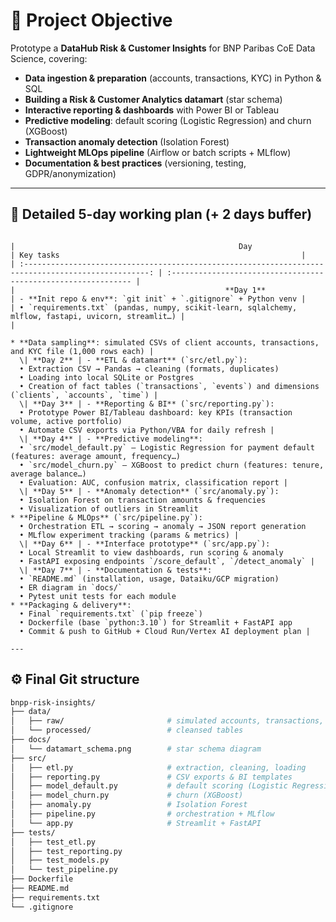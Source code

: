 # 🚀 Project Objective

Prototype a **DataHub Risk & Customer Insights** for BNP Paribas CoE Data Science, covering:

* **Data ingestion & preparation** (accounts, transactions, KYC) in Python & SQL
* **Building a Risk & Customer Analytics datamart** (star schema)
* **Interactive reporting & dashboards** with Power BI or Tableau
* **Predictive modeling**: default scoring (Logistic Regression) and churn (XGBoost)
* **Transaction anomaly detection** (Isolation Forest)
* **Lightweight MLOps pipeline** (Airflow or batch scripts + MLflow)
* **Documentation & best practices** (versioning, testing, GDPR/anonymization)

---

## 📅 Detailed 5-day working plan (+ 2 days buffer)

``` text

|                                                  Day                                                 | Key tasks                                                      |
| :--------------------------------------------------------------------------------------------------: | :------------------------------------------------------------- |
|                                               **Day 1**                                              | - **Init repo & env**: `git init` + `.gitignore` + Python venv |
| • `requirements.txt` (pandas, numpy, scikit-learn, sqlalchemy, mlflow, fastapi, uvicorn, streamlit…) |                                                                |

* **Data sampling**: simulated CSVs of client accounts, transactions, and KYC file (1,000 rows each) |
  \| **Day 2** | - **ETL & datamart** (`src/etl.py`):
  • Extraction CSV → Pandas → cleaning (formats, duplicates)
  • Loading into local SQLite or Postgres
  • Creation of fact tables (`transactions`, `events`) and dimensions (`clients`, `accounts`, `time`) |
  \| **Day 3** | - **Reporting & BI** (`src/reporting.py`):
  • Prototype Power BI/Tableau dashboard: key KPIs (transaction volume, active portfolio)
  • Automate CSV exports via Python/VBA for daily refresh |
  \| **Day 4** | - **Predictive modeling**:
  • `src/model_default.py` – Logistic Regression for payment default (features: average amount, frequency…)
  • `src/model_churn.py` – XGBoost to predict churn (features: tenure, average balance…)
  • Evaluation: AUC, confusion matrix, classification report |
  \| **Day 5** | - **Anomaly detection** (`src/anomaly.py`):
  • Isolation Forest on transaction amounts & frequencies
  • Visualization of outliers in Streamlit
* **Pipeline & MLOps** (`src/pipeline.py`):
  • Orchestration ETL → scoring → anomaly → JSON report generation
  • MLflow experiment tracking (params & metrics) |
  \| **Day 6** | - **Interface prototype** (`src/app.py`):
  • Local Streamlit to view dashboards, run scoring & anomaly
  • FastAPI exposing endpoints `/score_default`, `/detect_anomaly` |
  \| **Day 7** | - **Documentation & tests**:
  • `README.md` (installation, usage, Dataiku/GCP migration)
  • ER diagram in `docs/`
  • Pytest unit tests for each module
* **Packaging & delivery**:
  • Final `requirements.txt` (`pip freeze`)
  • Dockerfile (base `python:3.10`) for Streamlit + FastAPI app
  • Commit & push to GitHub + Cloud Run/Vertex AI deployment plan |

---

``` 

## ⚙️ Final Git structure

```bash
bnpp-risk-insights/
├── data/
│   ├── raw/                       # simulated accounts, transactions, KYC CSVs
│   └── processed/                 # cleansed tables
├── docs/
│   └── datamart_schema.png        # star schema diagram
├── src/
│   ├── etl.py                     # extraction, cleaning, loading
│   ├── reporting.py               # CSV exports & BI templates
│   ├── model_default.py           # default scoring (Logistic Regression)
│   ├── model_churn.py             # churn (XGBoost)
│   ├── anomaly.py                 # Isolation Forest
│   ├── pipeline.py                # orchestration + MLflow
│   └── app.py                     # Streamlit + FastAPI
├── tests/
│   ├── test_etl.py
│   ├── test_reporting.py
│   ├── test_models.py
│   └── test_pipeline.py
├── Dockerfile
├── README.md
├── requirements.txt
└── .gitignore
```
